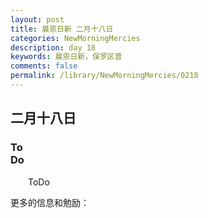 ```yaml
---
layout: post
title: 晨恩日新 二月十八日
categories: NewMorningMercies
description: day 18
keywords: 晨恩日新，保罗区普
comments: false
permalink: /library/NewMorningMercies/0218
---
```


## 二月十八日

### To <br> Do

&emsp;&emsp;ToDo

更多的信息和勉励：[]()
